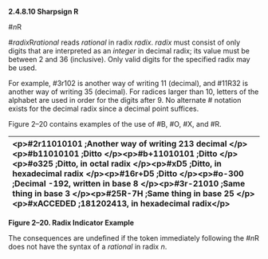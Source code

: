 **2.4.8.10 Sharpsign R** 

#*n*R 

#*radix*R*rational* reads *rational* in radix *radix*. *radix* must consist of only digits that are interpreted as an *integer* in decimal radix; its value must be between 2 and 36 (inclusive). Only valid digits for the specified radix may be used. 

For example, #3r102 is another way of writing 11 (decimal), and #11R32 is another way of writing 35 (decimal). For radices larger than 10, letters of the alphabet are used in order for the digits after 9. No alternate # notation exists for the decimal radix since a decimal point suffices. 

Figure 2–20 contains examples of the use of #B, #O, #X, and #R. 

|\<p\>#2r11010101 ;Another way of writing 213 decimal \</p\>\<p\>#b11010101 ;Ditto \</p\>\<p\>#b+11010101 ;Ditto \</p\>\<p\>#o325 ;Ditto, in octal radix \</p\>\<p\>#xD5 ;Ditto, in hexadecimal radix \</p\>\<p\>#16r+D5 ;Ditto \</p\>\<p\>#o-300 ;Decimal -192, written in base 8 \</p\>\<p\>#3r-21010 ;Same thing in base 3 \</p\>\<p\>#25R-7H ;Same thing in base 25 \</p\>\<p\>#xACCEDED ;181202413, in hexadecimal radix\</p\>|
| :- |


**Figure 2–20. Radix Indicator Example** 

The consequences are undefined if the token immediately following the #*n*R does not have the syntax of a *rational* in radix *n*. 

